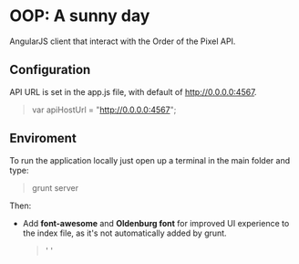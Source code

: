 OOP: A sunny day
=============

AngularJS client that interact with the Order of the Pixel API.


Configuration
-------------

API URL is set in the app.js file, with default of http://0.0.0.0:4567.

> var apiHostUrl = "http://0.0.0.0:4567";



Enviroment
----------


To run the application locally just open up a terminal in the main folder and type:

> grunt server


Then: 

* Add **font-awesome** and **Oldenburg font** for improved UI experience to the index file, as it's not automatically added by grunt.
  
  > <link rel="stylesheet" href="bower_components/font-awesome/css/font-awesome.css" />'
  > <link href='http://fonts.googleapis.com/css?family=Oldenburg' rel='stylesheet' type='text/css'>'
    
